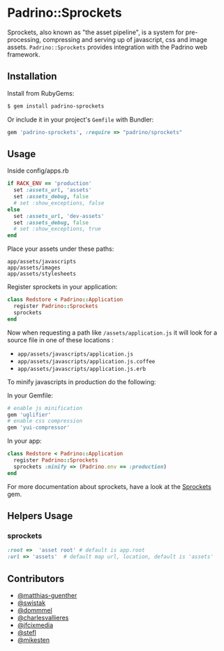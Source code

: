 # Padrino::Sprockets

Sprockets, also known as "the asset pipeline", is a system for pre-processing, compressing and serving up of javascript, css and image assets. `Padrino::Sprockets` provides integration with the Padrino web framework.

## Installation

Install from RubyGems:

```sh
$ gem install padrino-sprockets
```

Or include it in your project's `Gemfile` with Bundler:

```ruby
gem 'padrino-sprockets', :require => "padrino/sprockets"
```


## Usage

Inside config/apps.rb

```ruby
if RACK_ENV == 'production'
  set :assets_url, 'assets'
  set :assets_debug, false
  # set :show_exceptions, false
else
  set :assets_url, 'dev-assets'
  set :assets_debug, false
  # set :show_exceptions, true
end
```

Place your assets under these paths:

```
app/assets/javascripts
app/assets/images
app/assets/stylesheets
```

Register sprockets in your application:

```ruby
class Redstore < Padrino::Application
  register Padrino::Sprockets
  sprockets
end
```

Now when requesting a path like `/assets/application.js` it will look for a source file in one of these locations :

* `app/assets/javascripts/application.js`
* `app/assets/javascripts/application.js.coffee`
* `app/assets/javascripts/application.js.erb`

To minify javascripts in production do the following:

In your Gemfile:

```ruby
# enable js minification
gem 'uglifier'
# enable css compression
gem 'yui-compressor'
```

In your app:

```ruby
class Redstore < Padrino::Application
  register Padrino::Sprockets
  sprockets :minify => (Padrino.env == :production)
end
```

For more documentation about sprockets, have a look at the [Sprockets](https://github.com/sstephenson/sprockets/) gem.

## Helpers Usage

### sprockets

```ruby
:root =>  'asset root' # default is app.root
:url => 'assets'  # default map url, location, default is 'assets'
```

## Contributors

* [@matthias-guenther](https://github.com/matthias-guenther)
* [@swistak](https://github.com/swistak)
* [@dommmel](https://github.com/dommmel)
* [@charlesvallieres](https://github.com/charlesvallieres)
* [@jfcixmedia](https://github.com/jfcixmedia)
* [@stefl](https://github.com/stefl)
* [@mikesten](https://github.com/mikesten)
